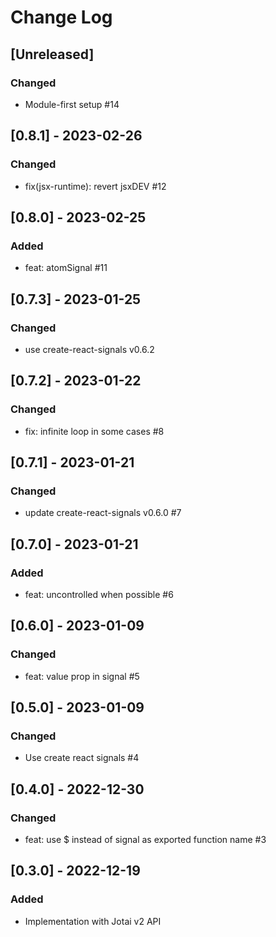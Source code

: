 # Change Log

## [Unreleased]

### Changed

- Module-first setup #14

## [0.8.1] - 2023-02-26

### Changed

- fix(jsx-runtime): revert jsxDEV #12

## [0.8.0] - 2023-02-25

### Added

- feat: atomSignal #11

## [0.7.3] - 2023-01-25

### Changed

- use create-react-signals v0.6.2

## [0.7.2] - 2023-01-22

### Changed

- fix: infinite loop in some cases #8

## [0.7.1] - 2023-01-21

### Changed

- update create-react-signals v0.6.0 #7

## [0.7.0] - 2023-01-21

### Added

- feat: uncontrolled when possible #6

## [0.6.0] - 2023-01-09

### Changed

- feat: value prop in signal #5

## [0.5.0] - 2023-01-09

### Changed

- Use create react signals #4

## [0.4.0] - 2022-12-30

### Changed

- feat: use $ instead of signal as exported function name #3

## [0.3.0] - 2022-12-19

### Added

- Implementation with Jotai v2 API
